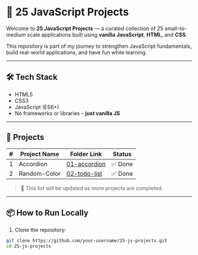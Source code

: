 # 🚀 25 JavaScript Projects

Welcome to **25 JavaScript Projects** — a curated collection of 25 small-to-medium scale applications built using **vanilla JavaScript**, **HTML**, and **CSS**.

This repository is part of my journey to strengthen JavaScript fundamentals, build real-world applications, and have fun while learning.

---

## 🛠 Tech Stack

- HTML5  
- CSS3  
- JavaScript (ES6+)
- No frameworks or libraries – **just vanilla JS**

---


## 📁 Projects

| # | Project Name     | Folder Link       | Status |
|---|------------------|-------------------|--------|
| 1 | Accordion       | [01-accordion](01_accordion/)   | ✅ Done |
| 2 | Random-Color     | [02-todo-list](02_randomcolorgenerator/)| ✅ Done |
> 🔄 This list will be updated as more projects are completed.

---

## 📦 How to Run Locally

1. Clone the repository:

```bash
git clone https://github.com/your-username/25-js-projects.git
cd 25-js-projects
